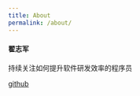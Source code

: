 ```yaml
---
title: About
permalink: /about/
---
```


#### 翟志军

持续关注如何提升软件研发效率的程序员

[github](https://github.com/zacker330)

